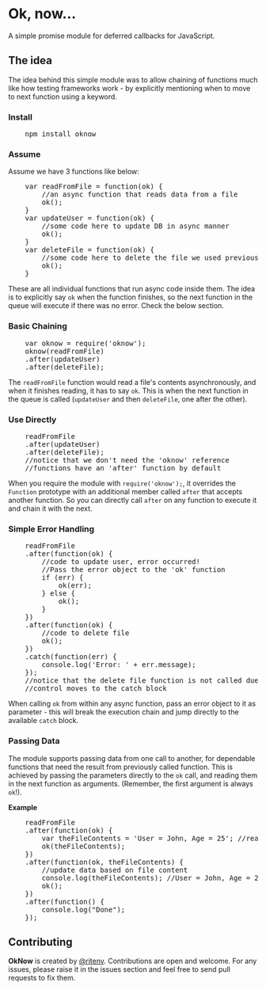 Ok, now...
=====

A simple promise module for deferred callbacks for JavaScript.

## The idea

The idea behind this simple module was to allow chaining of functions much like how testing frameworks work - by explicitly mentioning when to move to next function using a keyword. 

### Install

<pre>
	npm install oknow
</pre>

### Assume
Assume we have 3 functions like below:
<pre>
	var readFromFile = function(ok) {
		//an async function that reads data from a file
		ok();
	}
	var updateUser = function(ok) {
		//some code here to update DB in async manner
		ok();
	}
	var deleteFile = function(ok) {
		//some code here to delete the file we used previously
		ok();
	}
</pre>

These are all individual functions that run async code inside them. The idea is to explicitly say `ok` when the function finishes, so the next function in the queue will execute if there was no error. Check the below section.

### Basic Chaining
<pre>
	var oknow = require('oknow');
	oknow(readFromFile)
	.after(updateUser)
	.after(deleteFile);
</pre>

The `readFromFile` function would read a file's contents asynchronously, and when it finishes reading, it has to say `ok`. This is when the next function in the queue is called (`updateUser` and then `deleteFile`, one after the other).

### Use Directly
<pre>
	readFromFile
	.after(updateUser)
	.after(deleteFile);
	//notice that we don't need the 'oknow' reference
	//functions have an 'after' function by default
</pre>

When you require the module with `require('oknow');`, it overrides the `Function` prototype with an additional member called `after` that accepts another function. So you can directly call `after` on any function to execute it and chain it with the next.

### Simple Error Handling

<pre>
	readFromFile
	.after(function(ok) {
		//code to update user, error occurred!
		//Pass the error object to the 'ok' function
		if (err) {
			ok(err);
		} else {
			ok();
		}
	})
	.after(function(ok) {
		//code to delete file
		ok();
	})
	.catch(function(err) {
		console.log('Error: ' + err.message);
	});
	//notice that the delete file function is not called due to error
	//control moves to the catch block
</pre>

When calling `ok` from within any async function, pass an error object to it as parameter - this will break the execution chain and jump directly to the available `catch` block.

### Passing Data

The module supports passing data from one call to another, for dependable functions that need the result from previously called function. This is achieved by passing the parameters directly to the `ok` call, and reading them in the next function as arguments. (Remember, the first argument is always `ok`!).

**Example**
<pre>
	readFromFile
    .after(function(ok) {
        var theFileContents = 'User = John, Age = 25'; //read file contents into a variable
        ok(theFileContents);
    })
    .after(function(ok, theFileContents) {
    	//update data based on file content
    	console.log(theFileContents); //User = John, Age = 25
    	ok();
    })
    .after(function() {
		console.log("Done");
    });
</pre>


## Contributing

**OkNow** is created by <a href="https://twitter.com/ritenv" target="blank">@ritenv</a>. Contributions are open and welcome. For any issues, please raise it in the issues section and feel free to send pull requests to fix them.